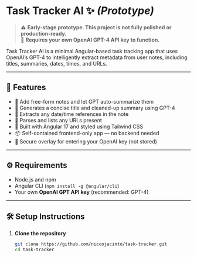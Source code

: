 # Task Tracker AI ✨ _(Prototype)_

> ⚠️ **Early-stage prototype. This project is not fully polished or production-ready.**  
> 🔐 **Requires your own OpenAI GPT-4 API key to function.**

Task Tracker AI is a minimal Angular-based task tracking app that uses OpenAI’s GPT-4 to intelligently extract metadata from user notes, including titles, summaries, dates, times, and URLs.

---

## 🚀 Features

- 📝 Add free-form notes and let GPT auto-summarize them
- 🧠 Generates a concise title and cleaned-up summary using GPT-4
- 📅 Extracts any date/time references in the note
- 🔗 Parses and lists any URLs present
- 🎨 Built with Angular 17 and styled using Tailwind CSS
- 📦 Self-contained frontend-only app — no backend needed
- 🔐 Secure overlay for entering your OpenAI key (not stored)

---

## ⚙️ Requirements

- Node.js and npm
- Angular CLI (`npm install -g @angular/cli`)
- Your own **OpenAI GPT API key** (recommended: GPT-4)

---

## 🛠️ Setup Instructions

1. **Clone the repository**

   ```bash
   git clone https://github.com/niccojacinto/task-tracker.git
   cd task-tracker
   ```
